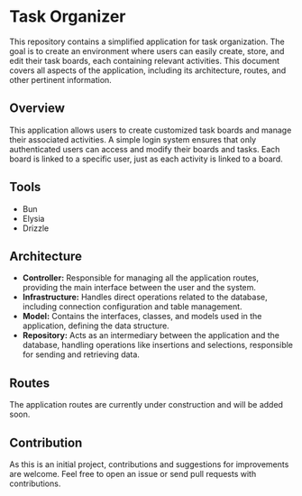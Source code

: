 # Task Organizer

This repository contains a simplified application for task organization. The goal is to create an environment where users can easily create, store, and edit their task boards, each containing relevant activities. This document covers all aspects of the application, including its architecture, routes, and other pertinent information.

## Overview

This application allows users to create customized task boards and manage their associated activities. A simple login system ensures that only authenticated users can access and modify their boards and tasks. Each board is linked to a specific user, just as each activity is linked to a board.

## Tools
- Bun
- Elysia
- Drizzle

## Architecture

- **Controller:** Responsible for managing all the application routes, providing the main interface between the user and the system.
- **Infrastructure:** Handles direct operations related to the database, including connection configuration and table management.
- **Model:** Contains the interfaces, classes, and models used in the application, defining the data structure.
- **Repository:** Acts as an intermediary between the application and the database, handling operations like insertions and selections, responsible for sending and retrieving data.

## Routes

The application routes are currently under construction and will be added soon.

## Contribution

As this is an initial project, contributions and suggestions for improvements are welcome. Feel free to open an issue or send pull requests with contributions.

